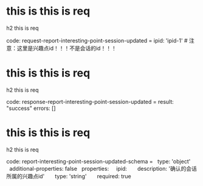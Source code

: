 # this is this is req

h2 this is req

code:
    request-report-interesting-point-session-updated =
  ipid: 'ipid-1' # 注意：这里是兴趣点id！！！不是会话的id！！！


# this is this is req

h2 this is req

code:
    response-report-interesting-point-session-updated =
  result: "success"
  errors: []


# this is this is req

h2 this is req

code:
    report-interesting-point-session-updated-schema =
  type: 'object'
  additional-properties: false
  properties: 
    ipid: 
      description: '确认的会话所属的兴趣点id'
      type: 'string'
      required: true


